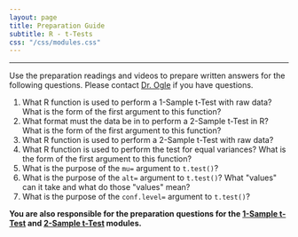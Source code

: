 ```yaml
---
layout: page
title: Preparation Guide
subtitle: R - t-Tests
css: "/css/modules.css"
---
```


----

<div class="alert alert-warning">
Use the preparation readings and videos to prepare written answers for the following questions. Please contact <a href="mailto:dogle@northland.edu">Dr. Ogle</a> if you have questions.
</div>

1. What R function is used to perform a 1-Sample t-Test with raw data? What is the form of the first argument to this function?
1. What format must the data be in to perform a 2-Sample t-Test in R? What is the form of the first argument to this function?
1. What R function is used to perform a 2-Sample t-Test with raw data?
1. What R function is used to perform the test for equal variances? What is the form of the first argument to this function?
1. What is the purpose of the `mu=` argument to `t.test()`?
1. What is the purpose of the `alt=` argument to `t.test()`? What "values" can it take and what do those "values" mean?
1. What is the purpose of the `conf.level=` argument to `t.test()`?

**You are also responsible for the preparation questions for the [1-Sample t-Test](1Samplet) and [2-Sample t-Test](2Samplet) modules.**
